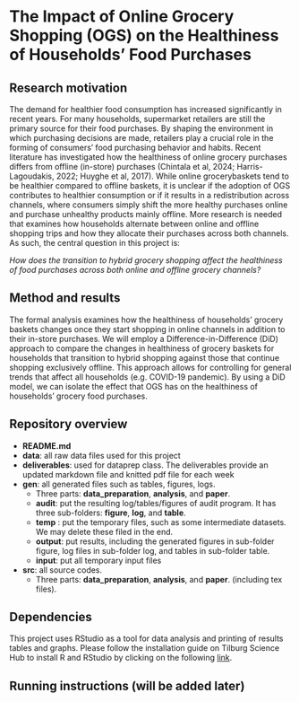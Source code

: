 # The Impact of Online Grocery Shopping (OGS) on the Healthiness of Households’ Food Purchases

## Research motivation

The demand for healthier food consumption has increased significantly in recent years. For many households, supermarket retailers are still the primary source for their food purchases. By shaping the environment in
which purchasing decisions are made, retailers play a crucial role in the forming of consumers’ food purchasing
behavior and habits. Recent literature has investigated how the healthiness of online grocery purchases differs from offline (in-store) purchases (Chintala et al, 2024; Harris-Lagoudakis, 2022; Huyghe et al, 2017).
While online grocerybaskets tend to be healthier compared to offline baskets, it is unclear if the adoption of OGS contributes to
healthier consumption or if it results in a redistribution across channels, where consumers simply shift the
more healthy purchases online and purchase unhealthy products mainly offline. More research is needed that
examines how households alternate between online and offline shopping trips and how they allocate their
purchases across both channels. As such, the central question in this project is:

*How does the transition to hybrid grocery shopping affect the healthiness of food purchases across both online and offline grocery channels?*

## Method and results

The formal analysis examines how the healthiness of households’ grocery baskets changes once they start
shopping in online channels in addition to their in-store purchases. We will employ a Difference-in-Difference
(DiD) approach to compare the changes in healthiness of grocery baskets for households that transition to
hybrid shopping against those that continue shopping exclusively offline. This approach allows for controlling
for general trends that affect all households (e.g. COVID-19 pandemic). By using a DiD model, we can isolate
the effect that OGS has on the healthiness of households’ grocery food purchases.

## Repository overview
- **README.md**
- **data**: all raw data files used for this project
- **deliverables**: used for dataprep class. The deliverables provide an updated markdown file and knitted pdf file for each week
- **gen**: all generated files such as tables, figures, logs.
    * Three parts: **data_preparation**, **analysis**, and **paper**.
    * **audit**: put the resulting log/tables/figures of audit program. It has three sub-folders: **figure**, **log**, and **table**.
    * **temp** : put the temporary files, such as some intermediate datasets. We may delete these filed in the end.
    * **output**: put results, including the generated figures in sub-folder figure, log files in sub-folder log, and tables in sub-folder table.
    * **input**: put all temporary input files
- **src**:  all source codes.
  * Three parts: **data_preparation**, **analysis**, and **paper**. (including tex files).

## Dependencies
This project uses RStudio as a tool for data analysis and printing of results tables and graphs. Please follow the installation guide on Tilburg Science Hub to install R and RStudio by clicking on the following [link](https://tilburgsciencehub.com/topics/computer-setup/software-installation/rstudio/r/).

## Running instructions (will be added later)
